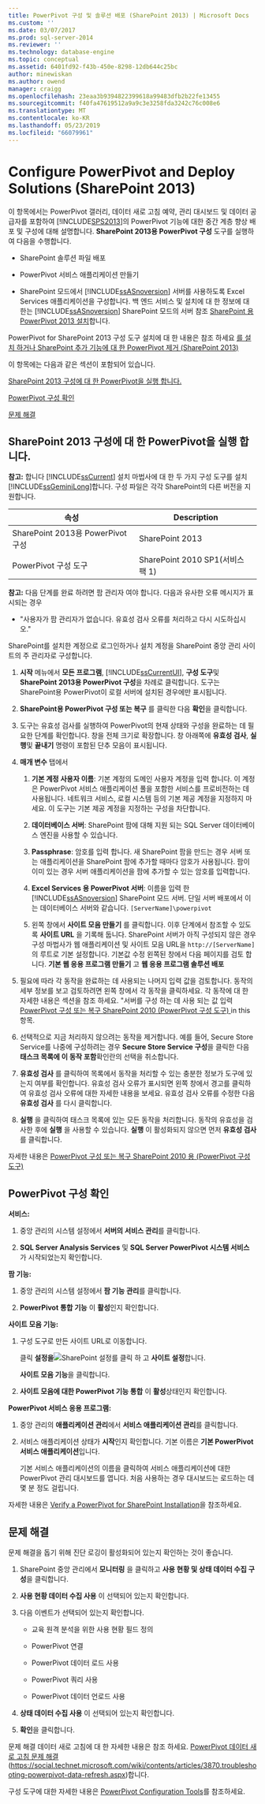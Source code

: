 ```yaml
---
title: PowerPivot 구성 및 솔루션 배포 (SharePoint 2013) | Microsoft Docs
ms.custom: ''
ms.date: 03/07/2017
ms.prod: sql-server-2014
ms.reviewer: ''
ms.technology: database-engine
ms.topic: conceptual
ms.assetid: 6401fd92-f43b-450e-8298-12db644c25bc
author: minewiskan
ms.author: owend
manager: craigg
ms.openlocfilehash: 23eaa3b9394822399618a99483dfb2b22fe13455
ms.sourcegitcommit: f40fa47619512a9a9c3e3258fda3242c76c008e6
ms.translationtype: MT
ms.contentlocale: ko-KR
ms.lasthandoff: 05/23/2019
ms.locfileid: "66079961"
---
```

# <a name="configure-powerpivot-and-deploy-solutions-sharepoint-2013"></a>Configure PowerPivot and Deploy Solutions (SharePoint 2013)
  이 항목에서는 PowerPivot 갤러리, 데이터 새로 고침 예약, 관리 대시보드 및 데이터 공급자를 포함하여 [!INCLUDE[SPS2013](../../../includes/sps2013-md.md)]의 PowerPivot 기능에 대한 중간 계층 향상 배포 및 구성에 대해 설명합니다. **SharePoint 2013용 PowerPivot 구성** 도구를 실행하여 다음을 수행합니다.  
  
-   SharePoint 솔루션 파일 배포  
  
-   PowerPivot 서비스 애플리케이션 만들기  
  
-   SharePoint 모드에서 [!INCLUDE[ssASnoversion](../../../includes/ssasnoversion-md.md)] 서버를 사용하도록 Excel Services 애플리케이션을 구성합니다. 백 엔드 서비스 및 설치에 대 한 정보에 대 한는 [!INCLUDE[ssASnoversion](../../../includes/ssasnoversion-md.md)] SharePoint 모드의 서버 참조 [SharePoint 용 PowerPivot 2013 설치](../../../analysis-services/instances/install-windows/install-analysis-services-in-power-pivot-mode.md)합니다.  
  
 PowerPivot for SharePoint 2013 구성 도구 설치에 대 한 내용은 참조 하세요 [를 설치 하거나 SharePoint 추가 기능에 대 한 PowerPivot 제거 &#40;SharePoint 2013&#41;](../../../analysis-services/instances/install-windows/install-or-uninstall-the-power-pivot-for-sharepoint-add-in-sharepoint-2013.md)  
  
 이 항목에는 다음과 같은 섹션이 포함되어 있습니다.  
  
 [SharePoint 2013 구성에 대 한 PowerPivot을 실행 합니다.](#bkmk_run_configuration_tool)  
  
 [PowerPivot 구성 확인](#bkmk_verify_powerpivot)  
  
 [문제 해결](#bkmk_troubleshoot_issues)  
  
##  <a name="bkmk_run_configuration_tool"></a> SharePoint 2013 구성에 대 한 PowerPivot을 실행 합니다.  
 **참고:** 합니다 [!INCLUDE[ssCurrent](../../../includes/sscurrent-md.md)] 설치 마법사에 대 한 두 가지 구성 도구를 설치 [!INCLUDE[ssGeminiLong](../../../includes/ssgeminilong-md.md)]합니다. 구성 파일은 각각 SharePoint의 다른 버전을 지원합니다.  
  
|속성|Description|  
|----------|-----------------|  
|SharePoint 2013용 PowerPivot 구성|SharePoint 2013|  
|PowerPivot 구성 도구|SharePoint 2010 SP1(서비스 팩 1)|  
  
 **참고:** 다음 단계를 완료 하려면 팜 관리자 여야 합니다. 다음과 유사한 오류 메시지가 표시되는 경우  
  
-   "사용자가 팜 관리자가 없습니다. 유효성 검사 오류를 처리하고 다시 시도하십시오."  
  
 SharePoint를 설치한 계정으로 로그인하거나 설치 계정을 SharePoint 중앙 관리 사이트의 주 관리자로 구성합니다.  
  
1.  **시작** 메뉴에서 **모든 프로그램**, [!INCLUDE[ssCurrentUI](../../../includes/sscurrentui-md.md)], **구성 도구**및 **SharePoint 2013용 PowerPivot 구성**을 차례로 클릭합니다. 도구는 SharePoint용 PowerPivot이 로컬 서버에 설치된 경우에만 표시됩니다.  
  
2.  **SharePoint용 PowerPivot 구성 또는 복구** 를 클릭한 다음 **확인**을 클릭합니다.  
  
3.  도구는 유효성 검사를 실행하여 PowerPivot의 현재 상태와 구성을 완료하는 데 필요한 단계를 확인합니다. 창을 전체 크기로 확장합니다. 창 아래쪽에 **유효성 검사**, **실행**및 **끝내기** 명령이 포함된 단추 모음이 표시됩니다.  
  
4.  **매개 변수** 탭에서  
  
    1.  **기본 계정 사용자 이름**: 기본 계정의 도메인 사용자 계정을 입력 합니다. 이 계정은 PowerPivot 서비스 애플리케이션 풀을 포함한 서비스를 프로비전하는 데 사용됩니다. 네트워크 서비스, 로컬 시스템 등의 기본 제공 계정을 지정하지 마세요. 이 도구는 기본 제공 계정을 지정하는 구성을 차단합니다.  
  
    2.  **데이터베이스 서버**: SharePoint 팜에 대해 지원 되는 SQL Server 데이터베이스 엔진을 사용할 수 있습니다.  
  
    3.  **Passphrase**: 암호를 입력 합니다. 새 SharePoint 팜을 만드는 경우 서버 또는 애플리케이션을 SharePoint 팜에 추가할 때마다 암호가 사용됩니다. 팜이 이미 있는 경우 서버 애플리케이션을 팜에 추가할 수 있는 암호를 입력합니다.  
  
    4.  **Excel Services 용 PowerPivot 서버**: 이름을 입력 한 [!INCLUDE[ssASnoversion](../../../includes/ssasnoversion-md.md)] SharePoint 모드 서버. 단일 서버 배포에서 이는 데이터베이스 서버와 같습니다. `[ServerName]\powerpivot`  
  
    5.  왼쪽 창에서 **사이트 모음 만들기** 를 클릭합니다. 이후 단계에서 참조할 수 있도록 **사이트 URL** 을 기록해 둡니다. SharePoint 서버가 아직 구성되지 않은 경우 구성 마법사가 웹 애플리케이션 및 사이트 모음 URL을 `http://[ServerName]`의 루트로 기본 설정합니다. 기본값 수정 왼쪽된 창에서 다음 페이지를 검토 합니다. **기본 웹 응용 프로그램 만들기** 고 **웹 응용 프로그램 솔루션 배포**  
  
5.  필요에 따라 각 동작을 완료하는 데 사용되는 나머지 입력 값을 검토합니다. 동작의 세부 정보를 보고 검토하려면 왼쪽 창에서 각 동작을 클릭하세요. 각 동작에 대 한 자세한 내용은 섹션을 참조 하세요. "서버를 구성 하는 데 사용 되는 값 입력 [PowerPivot 구성 또는 복구 SharePoint 2010 &#40;PowerPivot 구성 도구&#41; ](../../../analysis-services/configure-repair-powerpivot-sharepoint-2010.md) in this 항목.  
  
6.  선택적으로 지금 처리하지 않으려는 동작을 제거합니다. 예를 들어, Secure Store Service를 나중에 구성하려는 경우 **Secure Store Service 구성**을 클릭한 다음 **태스크 목록에 이 동작 포함**확인란의 선택을 취소합니다.  
  
7.  **유효성 검사** 를 클릭하여 목록에서 동작을 처리할 수 있는 충분한 정보가 도구에 있는지 여부를 확인합니다. 유효성 검사 오류가 표시되면 왼쪽 창에서 경고를 클릭하여 유효성 검사 오류에 대한 자세한 내용을 보세요. 유효성 검사 오류를 수정한 다음 **유효성 검사** 를 다시 클릭합니다.  
  
8.  **실행** 을 클릭하여 태스크 목록에 있는 모든 동작을 처리합니다. 동작의 유효성을 검사한 후에 **실행** 을 사용할 수 있습니다. **실행** 이 활성화되지 않으면 먼저 **유효성 검사** 를 클릭합니다.  
  
 자세한 내용은 [PowerPivot 구성 또는 복구 SharePoint 2010 용 &#40;PowerPivot 구성 도구&#41;](../../../analysis-services/configure-repair-powerpivot-sharepoint-2010.md)  
  
##  <a name="bkmk_verify_powerpivot"></a> PowerPivot 구성 확인  
 **서비스:**  
  
1.  중앙 관리의 시스템 설정에서 **서버의 서비스 관리**를 클릭합니다.  
  
2.  **SQL Server Analysis Services** 및 **SQL Server PowerPivot 시스템 서비스** 가 시작되었는지 확인합니다.  
  
 **팜 기능:**  
  
1.  중앙 관리의 시스템 설정에서 **팜 기능 관리**를 클릭합니다.  
  
2.  **PowerPivot 통합 기능** 이 **활성**인지 확인합니다.  
  
 **사이트 모음 기능:**  
  
1.  구성 도구로 만든 사이트 URL로 이동합니다.  
  
     클릭 **설정을**![SharePoint 설정](../../../analysis-services/media/as-sharepoint2013-settings-gear.gif "SharePoint 설정")를 클릭 하 고 **사이트 설정**합니다.  
  
     **사이트 모음 기능**을 클릭합니다.  
  
2.  **사이트 모음에 대한 PowerPivot 기능 통합** 이 **활성**상태인지 확인합니다.  
  
 **PowerPivot 서비스 응용 프로그램:**  
  
1.  중앙 관리의 **애플리케이션 관리**에서 **서비스 애플리케이션 관리**를 클릭합니다.  
  
2.  서비스 애플리케이션 상태가 **시작**인지 확인합니다. 기본 이름은 **기본 PowerPivot 서비스 애플리케이션**입니다.  
  
     기본 서비스 애플리케이션의 이름을 클릭하여 서비스 애플리케이션에 대한 PowerPivot 관리 대시보드를 엽니다. 처음 사용하는 경우 대시보드는 로드하는 데 몇 분 정도 걸립니다.  
  
 자세한 내용은 [Verify a PowerPivot for SharePoint Installation](../../../analysis-services/instances/install-windows/verify-a-power-pivot-for-sharepoint-installation.md)을 참조하세요.  
  
##  <a name="bkmk_troubleshoot_issues"></a> 문제 해결  
 문제 해결을 돕기 위해 진단 로깅이 활성화되어 있는지 확인하는 것이 좋습니다.  
  
1.  SharePoint 중앙 관리에서 **모니터링** 을 클릭하고 **사용 현황 및 상태 데이터 수집 구성**을 클릭합니다.  
  
2.  **사용 현황 데이터 수집 사용** 이 선택되어 있는지 확인합니다.  
  
3.  다음 이벤트가 선택되어 있는지 확인합니다.  
  
    -   교육 원격 분석을 위한 사용 현황 필드 정의  
  
    -   PowerPivot 연결  
  
    -   PowerPivot 데이터 로드 사용  
  
    -   PowerPivot 쿼리 사용  
  
    -   PowerPivot 데이터 언로드 사용  
  
4.  **상태 데이터 수집 사용** 이 선택되어 있는지 확인합니다.  
  
5.  **확인**을 클릭합니다.  
  
 문제 해결 데이터 새로 고침에 대 한 자세한 내용은 참조 하세요. [PowerPivot 데이터 새로 고침 문제 해결](https://social.technet.microsoft.com/wiki/contents/articles/3870.troubleshooting-powerpivot-data-refresh.aspx) (https://social.technet.microsoft.com/wiki/contents/articles/3870.troubleshooting-powerpivot-data-refresh.aspx)합니다.  
  
 구성 도구에 대한 자세한 내용은 [PowerPivot Configuration Tools](../../power-pivot-sharepoint/power-pivot-configuration-tools.md)를 참조하세요.  
  
  
